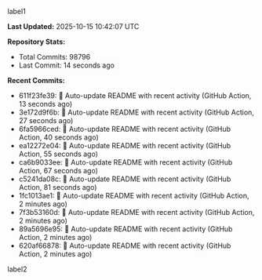 
label1 
<!-- ACTIVITY_START -->
**Last Updated:** 2025-10-15 10:42:07 UTC

**Repository Stats:**
- Total Commits: 98796
- Last Commit: 14 seconds ago

**Recent Commits:**
- 611f23fe39: 🤖 Auto-update README with recent activity (GitHub Action, 13 seconds ago)
- 3e172d9f6b: 🤖 Auto-update README with recent activity (GitHub Action, 27 seconds ago)
- 6fa5966ced: 🤖 Auto-update README with recent activity (GitHub Action, 40 seconds ago)
- ea12272e04: 🤖 Auto-update README with recent activity (GitHub Action, 55 seconds ago)
- ca6b9033ee: 🤖 Auto-update README with recent activity (GitHub Action, 67 seconds ago)
- c5241da08c: 🤖 Auto-update README with recent activity (GitHub Action, 81 seconds ago)
- 1fc1013ae1: 🤖 Auto-update README with recent activity (GitHub Action, 2 minutes ago)
- 7f3b53160d: 🤖 Auto-update README with recent activity (GitHub Action, 2 minutes ago)
- 89a5696e95: 🤖 Auto-update README with recent activity (GitHub Action, 2 minutes ago)
- 620af66878: 🤖 Auto-update README with recent activity (GitHub Action, 2 minutes ago)
<!-- ACTIVITY_END -->

label2
